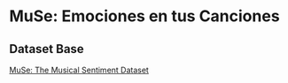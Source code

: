 # MuSe: Emociones en tus Canciones

## Dataset Base

[MuSe: The Musical Sentiment Dataset](https://www.kaggle.com/datasets/cakiki/muse-the-musical-sentiment-dataset)